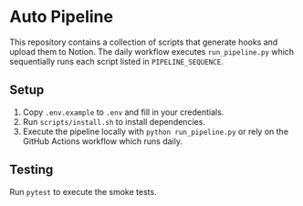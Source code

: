 # Auto Pipeline

This repository contains a collection of scripts that generate hooks and upload them to Notion. The daily workflow executes `run_pipeline.py` which sequentially runs each script listed in `PIPELINE_SEQUENCE`.

## Setup

1. Copy `.env.example` to `.env` and fill in your credentials.
2. Run `scripts/install.sh` to install dependencies.
3. Execute the pipeline locally with `python run_pipeline.py` or rely on the GitHub Actions workflow which runs daily.

## Testing

Run `pytest` to execute the smoke tests.
